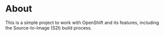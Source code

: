 # About

This is a simple project to work with OpenShift and its features, including the Source-to-Image (S2I) build process.
